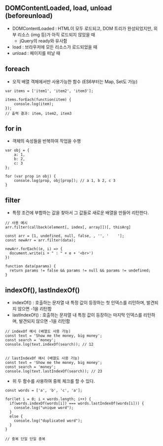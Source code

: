 ## DOMContentLoaded, load, unload (beforeunload)
- DOMContentLoaded : HTML이 모두 로드되고, DOM 트리가 완성되었지만, 외부 리소스 (img 등)가 아직 로드되지 않았을 때
  - jQuery의 ready와 유사함
- load : 브라우저에 모든 리소스가 로드되었을 때
- unload : 페이지를 떠날 때

## foreach
- 오직 배열 객체에서만 사용가능한 함수 (ES6부터는 Map, Set도 가능)
```
var items = ['item1', 'item2', 'item3'];

items.forEach(function(item) {
    console.log(item);
});
// 출력 결과: item, item2, item3
```
## for in
- 객체의 속성들을 반복하여 작업을 수행
```
var obj = {
    a: 1, 
    b: 2, 
    c: 3
};

for (var prop in obj) {
    console.log(prop, obj[prop]); // a 1, b 2, c 3
}
```

## filter
- 특정 조건에 부합하는 값을 찾아서 그 값들로 새로운 배열을 만들어 리턴한다.

```
// 사용 예시
arr.filter(callback(element[, index[, array]])[, thisArg]

const arr = [1, undefined, null, false, , '', '    '];
const newArr = arr.filter(data);

newArr.forEach((e, i) => {
  document.write(i + " : " + e + '<br>')
})

function data(params) {
  return params != false && params != null && params != undefined;
}
```

## indexOf(), lastIndexOf()
- indexOf() : 호출하는 문자열 내 특정 값이 등장하는 첫 인덱스를 리턴하며, 발견되지 않으면 -1을 리턴함
- lastIndexOf() : 호출하는 문자열 내 특정 값이 등장하는 마지막 인덱스를 리턴하며, 발견되지 않으면 -1을 리턴함

```
// indexOf 예시 (배열도 사용 가능)
const text = 'Show me the money, big money';
const search = 'money';
console.log(text.indexOf(search)); // 12


// lastIndexOf 예시 (배열도 사용 가능)
const text = 'Show me the money, big money';
const search = 'money';
console.log(text.lastIndexOf(search)); // 23
```
- 위 두 함수를 사용하여 중복 체크를 할 수 있다.

```
const words = ['a', 'b', 'c', 'a'];

for(let i = 0; i < words.length; i++) {
  if(words.indexOf(words[i]) === words.lastIndexOf(words[i])) {
    console.log("unique word");
  }
  else {
    console.log("duplicated word");
  }
}

// 중복 단일 단일 중복
```






















